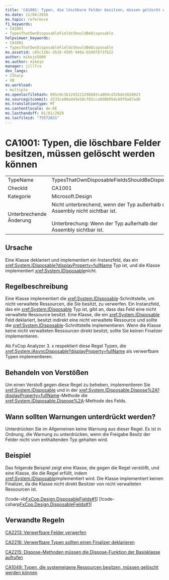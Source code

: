 ```yaml
---
title: 'CA1001: Typen, die löschbare Felder besitzen, müssen gelöscht werden können'
ms.date: 11/04/2016
ms.topic: reference
f1_keywords:
- CA1001
- TypesThatOwnDisposableFieldsShouldBeDisposable
helpviewer_keywords:
- CA1001
- TypesThatOwnDisposableFieldsShouldBeDisposable
ms.assetid: c85c126c-2b16-4505-940a-b5ddf873fb22
author: mikejo5000
ms.author: mikejo
manager: jillfra
dev_langs:
- CSharp
- VB
ms.workload:
- multiple
ms.openlocfilehash: 095c0c3b124522129bb83ca869cd326de1026023
ms.sourcegitcommit: d233ca00ad45e50cf62cca0d0b95dc69f0a87ad6
ms.translationtype: MT
ms.contentlocale: de-DE
ms.lasthandoff: 01/01/2020
ms.locfileid: "75572831"
---
```

# <a name="ca1001-types-that-own-disposable-fields-should-be-disposable"></a>CA1001: Typen, die löschbare Felder besitzen, müssen gelöscht werden können

|||
|-|-|
|TypeName|TypesThatOwnDisposableFieldsShouldBeDisposable|
|CheckId|CA1001|
|Kategorie|Microsoft.Design|
|Unterbrechende Änderung|Nicht unterbrechend, wenn der Typ außerhalb der Assembly nicht sichtbar ist.<br /><br /> Unterbrechung: Wenn der Typ außerhalb der Assembly sichtbar ist.|

## <a name="cause"></a>Ursache
Eine Klasse deklariert und implementiert ein Instanzfeld, das ein <xref:System.IDisposable?displayProperty=fullName> Typ ist, und die Klasse implementiert <xref:System.IDisposable>nicht.

## <a name="rule-description"></a>Regelbeschreibung
Eine Klasse implementiert die <xref:System.IDisposable>-Schnittstelle, um nicht verwaltete Ressourcen, die Sie besitzt, zu verwerfen. Ein Instanzfeld, das ein <xref:System.IDisposable> Typ ist, gibt an, dass das Feld eine nicht verwaltete Ressource besitzt. Eine Klasse, die ein <xref:System.IDisposable> Feld deklariert, besitzt indirekt eine nicht verwaltete Ressource und sollte die <xref:System.IDisposable>-Schnittstelle implementieren. Wenn die Klasse keine nicht verwalteten Ressourcen direkt besitzt, sollte Sie keinen Finalizer implementieren.

Ab FxCop Analyzer 3. x respektiert diese Regel Typen, die <xref:System.IAsyncDisposable?displayProperty=fullName> als verwerfbare Typen implementieren. 

## <a name="how-to-fix-violations"></a>Behandeln von Verstößen
Um einen Verstoß gegen diese Regel zu beheben, implementieren Sie <xref:System.IDisposable> und in der <xref:System.IDisposable.Dispose%2A?displayProperty=fullName>-Methode die <xref:System.IDisposable.Dispose%2A>-Methode des Felds.

## <a name="when-to-suppress-warnings"></a>Wann sollten Warnungen unterdrückt werden?
Unterdrücken Sie im Allgemeinen keine Warnung aus dieser Regel. Es ist in Ordnung, die Warnung zu unterdrücken, wenn die Freigabe Besitz der Felder nicht vom enthaltenden Typ gehalten wird.

## <a name="example"></a>Beispiel
Das folgende Beispiel zeigt eine Klasse, die gegen die Regel verstößt, und eine Klasse, die die Regel erfüllt, indem <xref:System.IDisposable>implementiert wird. Die Klasse implementiert keinen Finalizer, da die Klasse nicht direkt Besitzer von nicht verwalteten Ressourcen ist.

[!code-vb[FxCop.Design.DisposableFields#1](../code-quality/codesnippet/VisualBasic/ca1001-types-that-own-disposable-fields-should-be-disposable_1.vb)]
[!code-csharp[FxCop.Design.DisposableFields#1](../code-quality/codesnippet/CSharp/ca1001-types-that-own-disposable-fields-should-be-disposable_1.cs)]

## <a name="related-rules"></a>Verwandte Regeln
[CA2213: Verwerfbare Felder verwerfen](../code-quality/ca2213.md)

[CA2216: Verwerfbare Typen sollten einen Finalizer deklarieren](../code-quality/ca2216.md)

[CA2215: Dispose-Methoden müssen die Dispose-Funktion der Basisklasse aufrufen](../code-quality/ca2215.md)

[CA1049: Typen, die systemeigene Ressourcen besitzen, müssen gelöscht werden können](../code-quality/ca1049.md)
